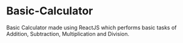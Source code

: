 # Basic-Calculator
Basic Calculator made using ReactJS which performs basic tasks of Addition, Subtraction, Multiplication and Division.
